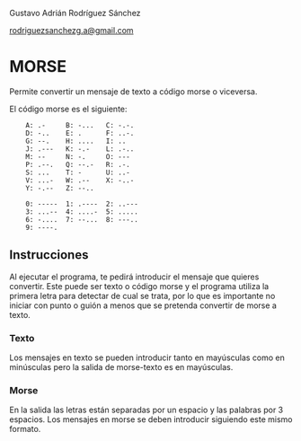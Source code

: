 Gustavo Adrián Rodríguez Sánchez

rodriguezsanchezg.a@gmail.com

# MORSE

Permite convertir un mensaje de texto a código morse o viceversa.

El código morse es el siguiente:

        A: .-     B: -...   C: -.-.
        D: -..    E: .      F: ..-.
        G: --.    H: ....   I: ..
        J: .---   K: -.-    L: .-..
        M: --     N: -.     O: ---
        P: .--.   Q: --.-   R: .-.
     	S: ...    T: -      U: ..-
        V: ...-   W: .--    X: -..-
        Y: -.--   Z: --..   
        
        0: -----  1: .----  2: ..---
        3: ...--  4: ....-  5: .....
        6: -....  7: --...  8: ---..
        9: ----. 

## Instrucciones

Al ejecutar el programa, te pedirá introducir el mensaje que quieres convertir. Este puede ser texto o código morse y el programa utiliza la primera letra para detectar de cual se trata, por lo que es importante no iniciar con punto o guión a menos que se pretenda convertir de morse a texto. 

### Texto

Los mensajes en texto se pueden introducir tanto en mayúsculas como en minúsculas pero la salida de morse-texto es en mayúsculas. 

### Morse

En la salida las letras están separadas por un espacio y las palabras por 3 espacios. Los mensajes en morse se deben introducir siguiendo este mismo formato.
